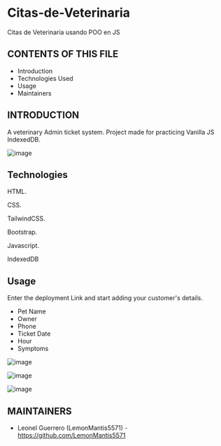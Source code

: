 # Citas-de-Veterinaria
Citas de Veterinaria usando POO en JS

CONTENTS OF THIS FILE
---------------------

 * Introduction
 * Technologies Used
 * Usage
 * Maintainers


INTRODUCTION
------------

A veterinary Admin ticket system.
Project made for practicing Vanilla JS IndexedDB.

![image](https://user-images.githubusercontent.com/85099589/199128336-f1d768f2-47c1-4389-8b98-f5d0ac6e2293.png)



Technologies
------------

HTML.

CSS.

TailwindCSS.

Bootstrap.

Javascript.

IndexedDB


Usage
------------

Enter the deployment Link and start adding your customer's details.

* Pet Name
* Owner
* Phone
* Ticket Date
* Hour
* Symptoms 

![image](https://user-images.githubusercontent.com/85099589/199128606-b0f2bb01-f134-4436-b642-5bd2b71a907b.png)


![image](https://user-images.githubusercontent.com/85099589/199128579-fd52e1db-1856-4948-9d6c-8f7d364fa215.png)


![image](https://user-images.githubusercontent.com/85099589/199128637-b9a2adce-4018-4eab-9340-dfbb80eb35cb.png)




MAINTAINERS
-----------

 * Leonel Guerrero (LemonMantis5571) - https://github.com/LemonMantis5571
 
